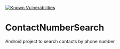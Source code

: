              
<a href="https://snyk.io/test/github/manasouza/contactnumbersearch?targetFile=build.gradle"><img src="https://snyk.io/test/github/manasouza/contactnumbersearch/badge.svg?targetFile=build.gradle" alt="Known Vulnerabilities" data-canonical-src="https://snyk.io/test/github/manasouza/contactnumbersearch?targetFile=build.gradle" style="max-width:100%;"></a>

# ContactNumberSearch
Android project to search contacts by phone number
